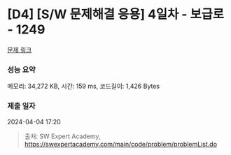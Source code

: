 # [D4] [S/W 문제해결 응용] 4일차 - 보급로 - 1249 

[문제 링크](https://swexpertacademy.com/main/code/problem/problemDetail.do?contestProbId=AV15QRX6APsCFAYD) 

### 성능 요약

메모리: 34,272 KB, 시간: 159 ms, 코드길이: 1,426 Bytes

### 제출 일자

2024-04-04 17:20



> 출처: SW Expert Academy, https://swexpertacademy.com/main/code/problem/problemList.do